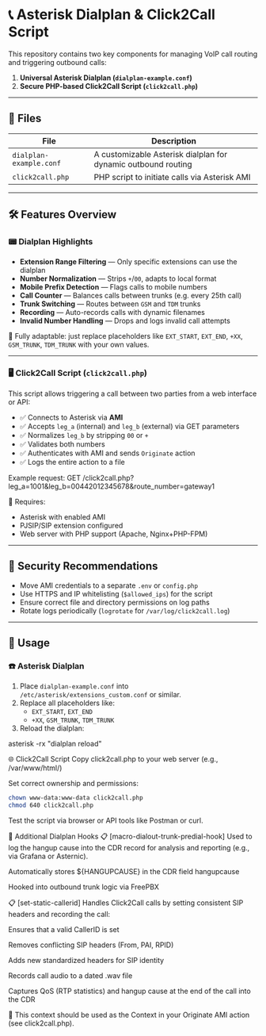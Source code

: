 # 📞 Asterisk Dialplan & Click2Call Script

This repository contains two key components for managing VoIP call routing and triggering outbound calls:

1. **Universal Asterisk Dialplan (`dialplan-example.conf`)**
2. **Secure PHP-based Click2Call Script (`click2call.php`)**

---

## 📂 Files

| File                  | Description                                                  |
|------------------------|--------------------------------------------------------------|
| `dialplan-example.conf` | A customizable Asterisk dialplan for dynamic outbound routing |
| `click2call.php`         | PHP script to initiate calls via Asterisk AMI                 |

---

## 🛠 Features Overview

### 📟 Dialplan Highlights

- **Extension Range Filtering** — Only specific extensions can use the dialplan
- **Number Normalization** — Strips `+`/`00`, adapts to local format
- **Mobile Prefix Detection** — Flags calls to mobile numbers
- **Call Counter** — Balances calls between trunks (e.g. every 25th call)
- **Trunk Switching** — Routes between `GSM` and `TDM` trunks
- **Recording** — Auto-records calls with dynamic filenames
- **Invalid Number Handling** — Drops and logs invalid call attempts

📌 Fully adaptable: just replace placeholders like `EXT_START`, `EXT_END`, `+XX`, `GSM_TRUNK`, `TDM_TRUNK` with your own values.

---

### 🖥️ Click2Call Script (`click2call.php`)

This script allows triggering a call between two parties from a web interface or API:

- ✅ Connects to Asterisk via **AMI**
- ✅ Accepts `leg_a` (internal) and `leg_b` (external) via GET parameters
- ✅ Normalizes `leg_b` by stripping `00` or `+`
- ✅ Validates both numbers
- ✅ Authenticates with AMI and sends `Originate` action
- ✅ Logs the entire action to a file

Example request:
GET /click2call.php?leg_a=1001&leg_b=00442012345678&route_number=gateway1


🧱 Requires:
- Asterisk with enabled AMI
- PJSIP/SIP extension configured
- Web server with PHP support (Apache, Nginx+PHP-FPM)

---

## 🔐 Security Recommendations

- Move AMI credentials to a separate `.env` or `config.php`
- Use HTTPS and IP whitelisting (`$allowed_ips`) for the script
- Ensure correct file and directory permissions on log paths
- Rotate logs periodically (`logrotate` for `/var/log/click2call.log`)

---

## 🧩 Usage

### ☎️ Asterisk Dialplan

1. Place `dialplan-example.conf` into `/etc/asterisk/extensions_custom.conf` or similar.
2. Replace all placeholders like:
   - `EXT_START`, `EXT_END`
   - `+XX`, `GSM_TRUNK`, `TDM_TRUNK`
3. Reload the dialplan:

asterisk -rx "dialplan reload"

🌐 Click2Call Script
Copy click2call.php to your web server (e.g., /var/www/html/)

Set correct ownership and permissions:

```bash
chown www-data:www-data click2call.php
chmod 640 click2call.php
```

Test the script via browser or API tools like Postman or curl.

🔁 Additional Dialplan Hooks
📋 [macro-dialout-trunk-predial-hook]
Used to log the hangup cause into the CDR record for analysis and reporting (e.g., via Grafana or Asternic).

Automatically stores ${HANGUPCAUSE} in the CDR field hangupcause

Hooked into outbound trunk logic via FreePBX

📋 [set-static-callerid]
Handles Click2Call calls by setting consistent SIP headers and recording the call:

Ensures that a valid CallerID is set

Removes conflicting SIP headers (From, PAI, RPID)

Adds new standardized headers for SIP identity

Records call audio to a dated .wav file

Captures QoS (RTP statistics) and hangup cause at the end of the call into the CDR

📌 This context should be used as the Context in your Originate AMI action (see click2call.php).
